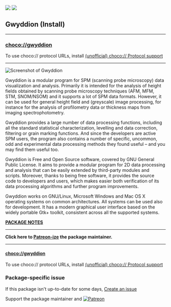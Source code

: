 [![](https://img.shields.io/chocolatey/v/gwyddion?color=green&label=gwyddion)](https://chocolatey.org/packages/gwyddion) [![](https://img.shields.io/chocolatey/dt/gwyddion)](https://chocolatey.org/packages/gwyddion)

## Gwyddion (Install)

---

### [choco://gwyddion](choco://gwyddion)
To use choco:// protocol URLs, install [(unofficial) choco:// Protocol support ](https://chocolatey.org/packages/choco-protocol-support)

---

![Screenshot of Gwyddion](https://raw.githubusercontent.com/bcurran3/ChocolateyPackages/master/gwyddion/gwyddion_screenshot.png)
	
Gwyddion is a modular program for SPM (scanning probe microscopy) data visualization and analysis. Primarily it is intended for the analysis of height fields obtained by scanning probe microscopy techniques (AFM, MFM, STM, SNOM/NSOM) and it supports a lot of SPM data formats. However, it can be used for general height field and (greyscale) image processing, for instance for the analysis of profilometry data or thickness maps from imaging spectrophotometry.

Gwyddion provides a large number of data processing functions, including all the standard statistical characterization, levelling and data correction, filtering or grain marking functions. And since the developers are active SPM users, the program also contains a number of specific, uncommon, odd and experimental data processing methods they found useful – and you may find them useful too.

Gwyddion is Free and Open Source software, covered by GNU General Public License. It aims to provide a modular program for 2D data processing and analysis that can be easily extended by third-party modules and scripts. Moreover, thanks to being free software, it provides the source code to developers and users, which makes easier both verification of its data processing algorithms and further program improvements.

Gwyddion works on GNU/Linux, Microsoft Windows and Mac OS X operating systems on common architectures. All systems can be used also for development. It has a modern graphical user interface based on the widely portable Gtk+ toolkit, consistent across all the supported systems.

**[PACKAGE NOTES](https://github.com/bcurran3/ChocolateyPackages/blob/master/gwyddion/readme.md)**


---

**Click here to [Patreon-ize](https://www.patreon.com/bcurran3) the package maintainer.**

---

#### [choco://gwyddion](choco://gwyddion)
To use choco:// protocol URLs, install [(unofficial) choco:// Protocol support ](https://chocolatey.org/packages/choco-protocol-support)

### Package-specific issue
If this package isn't up-to-date for some days, [Create an issue](https://github.com/tunisiano187/Chocolatey-packages/issues/new/choose)

Support the package maintainer and [![Patreon](https://cdn.jsdelivr.net/gh/tunisiano187/Chocolatey-packages@d15c4e19c709e7148588d4523ffc6dd3cd3c7e5e/icons/patreon.png)](https://www.patreon.com/bePatron?u=39585820)
